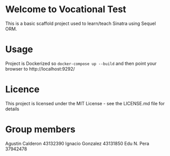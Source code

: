 # Welcome to Vocational Test

This is a basic scaffold project used to learn/teach Sinatra using Sequel ORM.

# Usage

Project is Dockerized so `docker-compose up --build` and then point your browser to http://localhost:9292/

# Licence

This project is licensed under the MIT License - see the LICENSE.md file for details

# Group members

Agustin Calderon 43132390 Ignacio Gonzalez 43131850 Edu N. Pera 37942478
